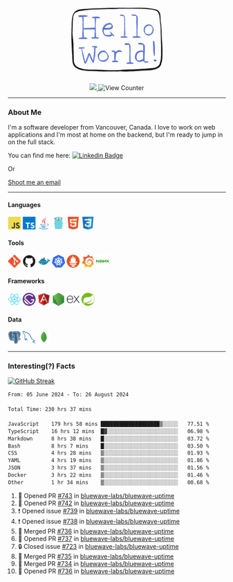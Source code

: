 <div align="center">
    <img src="./img/hello_world.webp" height="200px" width="">
    <div>
        <a href="https://www.linkedin.com/in/ajhollid">
            <img src="https://img.shields.io/badge/LinkedIn-blue"/>
        </a>
        <img src="https://komarev.com/ghpvc/?username=ajhollid&color=yellow" alt="View Counter">
    </div>
</div>

---

### About Me

I'm a software developer from Vancouver, Canada. I love to work on web applications and I'm most at home on the backend, but I'm ready to jump in on the full stack.

You can find me here: [![Linkedin Badge](https://img.shields.io/badge/-ajhollid-blue?style=flat&logo=Linkedin&logoColor=white)](https://www.linkedin.com/in/ajhollid)

Or

[Shoot me an email](mailto:ajhollid@gmail.com)

---

#### Languages

<div>
    <img src="./img/devicons/javascript-original.svg" width=30 height=30 alt="JavaScript">
    <img src="/img/devicons/typescript-original.svg" width=30 height=30 alt="TypeScript">
    <img src="./img/devicons/java-original.svg" width=30 height=30 alt="Java">
    <img src="./img/devicons/go-original.svg" width=30 height=30 alt="Golang">
    <img src="./img/devicons/html5-original.svg" width=30 height=30 alt="HTML 5">
    <img src="./img/devicons/css3-original.svg" width=30 height=30 alt="CSS 3">
</div>

#### Tools

<div>
    <img src="./img/devicons/git-original.svg" width=30 height=30 alt="Git">
    <img src="./img/devicons/github-original.svg" width=30 height=30 alt="Github">
    <img src="./img/devicons/docker-original.svg" width=30 
    height=30 alt="Docker">
    <img src="./img/devicons/kubernetes-original.svg" width=30 height=30 alt="K8">
    <img src="./img/devicons/prometheus-original.svg" width=30 height=30 alt="Prometheus">
    <img src="./img/devicons/grafana-original.svg" width=30 height=30 alt="Grafana">
    <img src="./img/devicons/nginx-original.svg" width=30 height=30 alt="Nginx">
</div>

#### Frameworks

<div>
    <img src="./img/devicons/react-original.svg" width=30 height=30 alt="React">
    <img src="./img/devicons/gatsby-original.svg" width=30 height=30 alt="Gatsby">
    <img src="./img/devicons/angularjs-original.svg" width=30 height=30 alt="AngularJS">
    <img src="./img/devicons/nodejs-original.svg" width=30 height=30 alt="NodeJS">
    <img src="./img/devicons/express-original.svg" width=30 height=30 alt="Express">
    <img src="./img/devicons/spring-original.svg" width=30 height=30 alt="Spring">
</div>

#### Data

<div>
    <img src="./img/devicons/postgresql-original.svg" width=30 height=30 alt="Postgresql">
    <img src="./img/devicons/mysql-original.svg" width=30 height=30 alt="Mysql">
    <img src="./img/devicons/mongodb-original.svg" width=30 height=30 alt="MongoDB">
</div>

---

### Interesting(?) Facts

[![GitHub Streak](http://github-readme-streak-stats.herokuapp.com?user=ajhollid)](https://git.io/streak-stats)

 <!--START_SECTION:waka-->

```txt
From: 05 June 2024 - To: 26 August 2024

Total Time: 230 hrs 37 mins

JavaScript    179 hrs 58 mins ███████████████████▒░░░░░   77.51 %
TypeScript    16 hrs 12 mins  █▓░░░░░░░░░░░░░░░░░░░░░░░   06.98 %
Markdown      8 hrs 38 mins   █░░░░░░░░░░░░░░░░░░░░░░░░   03.72 %
Bash          8 hrs 7 mins    █░░░░░░░░░░░░░░░░░░░░░░░░   03.50 %
CSS           4 hrs 28 mins   ▒░░░░░░░░░░░░░░░░░░░░░░░░   01.93 %
YAML          4 hrs 19 mins   ▒░░░░░░░░░░░░░░░░░░░░░░░░   01.86 %
JSON          3 hrs 37 mins   ▒░░░░░░░░░░░░░░░░░░░░░░░░   01.56 %
Docker        3 hrs 22 mins   ▒░░░░░░░░░░░░░░░░░░░░░░░░   01.46 %
Other         1 hr 34 mins    ▒░░░░░░░░░░░░░░░░░░░░░░░░   00.68 %
```

<!--END_SECTION:waka-->


<!--START_SECTION:activity-->
1. 💪 Opened PR [#743](https://github.com/bluewave-labs/bluewave-uptime/pull/743) in [bluewave-labs/bluewave-uptime](https://github.com/bluewave-labs/bluewave-uptime)
2. 💪 Opened PR [#742](https://github.com/bluewave-labs/bluewave-uptime/pull/742) in [bluewave-labs/bluewave-uptime](https://github.com/bluewave-labs/bluewave-uptime)
3. ❗ Opened issue [#739](https://github.com/bluewave-labs/bluewave-uptime/issues/739) in [bluewave-labs/bluewave-uptime](https://github.com/bluewave-labs/bluewave-uptime)
4. ❗ Opened issue [#738](https://github.com/bluewave-labs/bluewave-uptime/issues/738) in [bluewave-labs/bluewave-uptime](https://github.com/bluewave-labs/bluewave-uptime)
5. 🎉 Merged PR [#736](https://github.com/bluewave-labs/bluewave-uptime/pull/736) in [bluewave-labs/bluewave-uptime](https://github.com/bluewave-labs/bluewave-uptime)
6. 💪 Opened PR [#737](https://github.com/bluewave-labs/bluewave-uptime/pull/737) in [bluewave-labs/bluewave-uptime](https://github.com/bluewave-labs/bluewave-uptime)
7. 🔒 Closed issue [#723](https://github.com/bluewave-labs/bluewave-uptime/issues/723) in [bluewave-labs/bluewave-uptime](https://github.com/bluewave-labs/bluewave-uptime)
8. 🎉 Merged PR [#735](https://github.com/bluewave-labs/bluewave-uptime/pull/735) in [bluewave-labs/bluewave-uptime](https://github.com/bluewave-labs/bluewave-uptime)
9. 🎉 Merged PR [#734](https://github.com/bluewave-labs/bluewave-uptime/pull/734) in [bluewave-labs/bluewave-uptime](https://github.com/bluewave-labs/bluewave-uptime)
10. 💪 Opened PR [#736](https://github.com/bluewave-labs/bluewave-uptime/pull/736) in [bluewave-labs/bluewave-uptime](https://github.com/bluewave-labs/bluewave-uptime)
<!--END_SECTION:activity-->
